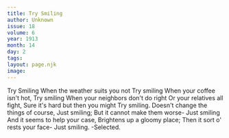 ```yaml
---
title: Try Smiling
author: Unknown
issue: 18
volume: 6
year: 1913
month: 14
day: 2
tags:
layout: page.njk
image:
---
```

Try Smiling   When the weather suits you not Try smiling   When your coffee isn't hot, Try smiling   When your neighbors don't do right Or your relatives all fight,   Sure it's hard but then you might   Try smiling.   Doesn't change the things of course,   Just smiling; But it cannot make them worse-   Just smiling And it seems to help your case,   Brightens up a gloomy place; Then it sort o' rests your face-   Just smiling.   -Selected.   




